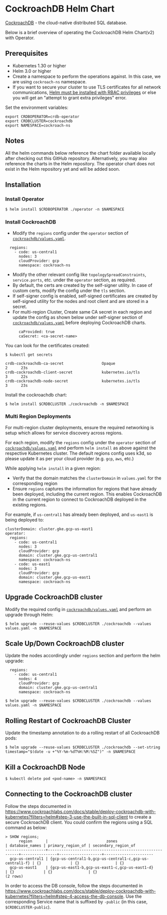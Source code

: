 # CockroachDB Helm Chart

[CockroachDB](https://github.com/cockroachdb/cockroach) - the cloud-native distributed SQL database.

Below is a brief overview of operating the CockroachDB Helm Chart(v2) with Operator.

## Prerequisites

* Kubernetes 1.30 or higher
* Helm 3.0 or higher
* Create a namespace to perform the operations against. In this case, we are using `cockroach-ns` namespace.
* If you want to secure your cluster to use TLS certificates for all network communications, [Helm must be installed with RBAC privileges](https://helm.sh/docs/topics/rbac/) or else you will get an "attempt to grant extra privileges" error.

Set the environment variables:

``` shell
export CRDBOPERATOR=crdb-operator
export CRDBCLUSTER=cockroachdb
export NAMESPACE=cockroach-ns
```

## Notes

All the helm commands below reference the chart folder available locally after checking out this GitHub repository. Alternatively, you may also reference the charts in the Helm repository.
The operator chart does not exist in the Helm repository yet and will be added soon.

## Installation

### Install Operator

```shell
$ helm install $CRDBOPERATOR ./operator -n $NAMESPACE
```

### Install CockroachDB

- Modify the `regions` config under the `operator` section of [`cockroachdb/values.yaml`](/cockroachdb/values.yaml).

```
  regions:
    - code: us-central1
      nodes: 3
      cloudProvider: gcp
      namespace: cockroach-ns
```

- Modify the other relevant config like `topologySpreadConstraints`, `service.ports`, etc. under the `operator` section, as required.
- By default, the certs are created by the self-signer utility. In case of custom certs, modify the config under the `tls` section.
- If self-signer config is enabled, self-signed certificates are created by self-signed utility for the nodes and root client and are stored in a secret.
- For multi-region Cluster, Create same CA secret in each region and update the config as shown below under self-signer section of [`cockroachdb/values.yaml`](/cockroachdb/values.yaml) before deploying CockroachDB charts.
```
      caProvided: true
      caSecret: <ca-secret-name>
```
  
You can look for the certificates created:

```shell
$ kubectl get secrets

crdb-cockroachdb-ca-secret                 Opaque                                2      23s
crdb-cockroachdb-client-secret             kubernetes.io/tls                     3      22s
crdb-cockroachdb-node-secret               kubernetes.io/tls                     3      23s
```

Install the cockroachdb chart:

```shell
$ helm install $CRDBCLUSTER ./cockroachdb -n $NAMESPACE
```

### Multi Region Deployments

For multi-region cluster deployments, ensure the required networking is setup which allows for service discovery across regions.

For each region, modify the `regions` config under the `operator` section of [`cockroachdb/values.yaml`](/cockroachdb/values.yaml) and perform `helm install` as above against the respective Kubernetes cluster.
The default regions config uses k3d, so please update it as per your cloud provider (e.g. `gcp`, `aws`, etc.)

While applying `helm install` in a given region:
- Verify that the domain matches the `clusterDomain` in `values.yaml` for the corresponding region
- Ensure `regions` captures the information for regions that have already been deployed, including the current region. This enables CockroachDB in the current region to connect to CockroachDB deployed in the existing regions.

For example, if `us-central1` has already been deployed, and `us-east1` is being deployed to:
```
clusterDomain: cluster.gke.gcp-us-east1
operator:
  regions:
    - code: us-central1
      nodes: 3
      cloudProvider: gcp
      domain: cluster.gke.gcp-us-central1
      namespace: cockroach-ns
    - code: us-east1
      nodes: 3
      cloudProvider: gcp
      domain: cluster.gke.gcp-us-east1
      namespace: cockroach-ns
```

## Upgrade CockroachDB cluster

Modify the required config in [`cockroachdb/values.yaml`](/cockroachdb/values.yaml) and perform an upgrade through Helm:

```shell
$ helm upgrade --reuse-values $CRDBCLUSTER ./cockroachdb --values values.yaml -n $NAMESPACE
```

## Scale Up/Down CockroachDB cluster

Update the nodes accordingly under `regions` section and perform the helm upgrade:

```
  regions:
    - code: us-central1
      nodes: 4
      cloudProvider: gcp
      domain: cluster.gke.gcp-us-central1
      namespace: cockroach-ns
```

```shell
$ helm upgrade --reuse-values $CRDBCLUSTER ./cockroachdb --values values.yaml -n $NAMESPACE
```

## Rolling Restart of CockroachDB Cluster

Update the timestamp annotation to do a rolling restart of all CockroachDB pods:

```shell
$ helm upgrade --reuse-values $CRDBCLUSTER ./cockroachdb --set-string timestamp="$(date -u +"%Y-%m-%dT%H:%M:%SZ")" -n $NAMESPACE
```

## Kill a CockroachDB Node

```shell
$ kubectl delete pod <pod-name> -n $NAMESPACE
```

## Connecting to the CockroachDB cluster

Follow the steps documented in https://www.cockroachlabs.com/docs/stable/deploy-cockroachdb-with-kubernetes?filters=helm#step-3-use-the-built-in-sql-client to create a secure CockroachDB client.
You could confirm the regions using a SQL command as below:

```
> SHOW regions;
      region      |                          zones                          | database_names | primary_region_of | secondary_region_of
------------------+---------------------------------------------------------+----------------+-------------------+----------------------
  gcp-us-central1 | {gcp-us-central1-b,gcp-us-central1-c,gcp-us-central1-f} | {}             | {}                | {}
  gcp-us-east1    | {gcp-us-east1-b,gcp-us-east1-c,gcp-us-east1-d}          | {}             | {}                | {}
(2 rows)
```

In order to access the DB console, follow the steps documented in https://www.cockroachlabs.com/docs/stable/deploy-cockroachdb-with-kubernetes?filters=helm#step-4-access-the-db-console.
Use the corresponding Service name that is suffixed by `-public` (in this case, `$CRDBCLUSTER-public`).
